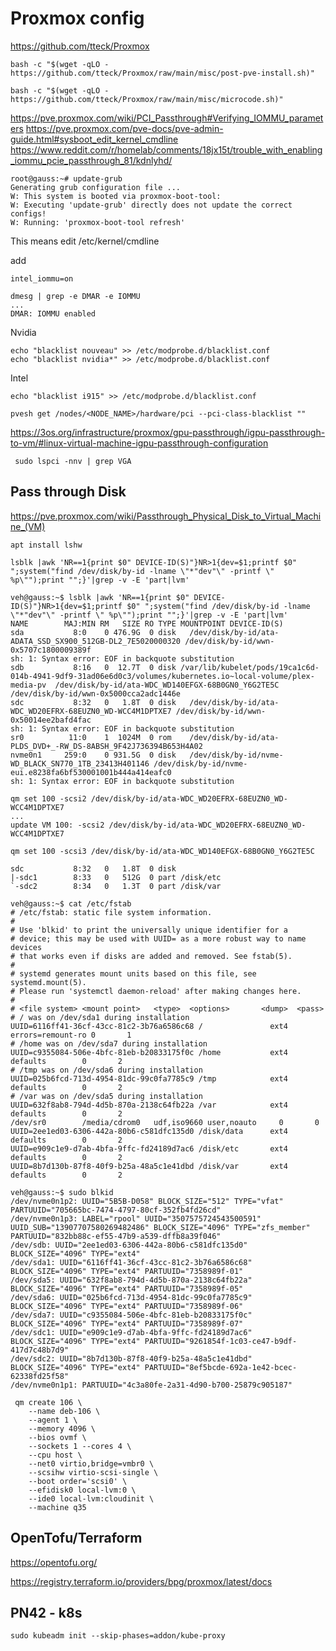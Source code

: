 # Proxmox config
https://github.com/tteck/Proxmox

```shell
bash -c "$(wget -qLO - https://github.com/tteck/Proxmox/raw/main/misc/post-pve-install.sh)"
```

```shell
bash -c "$(wget -qLO - https://github.com/tteck/Proxmox/raw/main/misc/microcode.sh)"
```

https://pve.proxmox.com/wiki/PCI_Passthrough#Verifying_IOMMU_parameters
https://pve.proxmox.com/pve-docs/pve-admin-guide.html#sysboot_edit_kernel_cmdline
https://www.reddit.com/r/homelab/comments/18jx15t/trouble_with_enabling_iommu_pcie_passthrough_81/kdnlyhd/


```shell
root@gauss:~# update-grub
Generating grub configuration file ...
W: This system is booted via proxmox-boot-tool:
W: Executing 'update-grub' directly does not update the correct configs!
W: Running: 'proxmox-boot-tool refresh'
```

This means edit /etc/kernel/cmdline

add
```shell
intel_iommu=on
```

```shell
dmesg | grep -e DMAR -e IOMMU
...
DMAR: IOMMU enabled
```



Nvidia
```shell
echo "blacklist nouveau" >> /etc/modprobe.d/blacklist.conf 
echo "blacklist nvidia*" >> /etc/modprobe.d/blacklist.conf 
```
Intel
```shell
echo "blacklist i915" >> /etc/modprobe.d/blacklist.conf
```

```shell
pvesh get /nodes/<NODE_NAME>/hardware/pci --pci-class-blacklist ""
```

https://3os.org/infrastructure/proxmox/gpu-passthrough/igpu-passthrough-to-vm/#linux-virtual-machine-igpu-passthrough-configuration

```shell
 sudo lspci -nnv | grep VGA
```

## Pass through Disk
https://pve.proxmox.com/wiki/Passthrough_Physical_Disk_to_Virtual_Machine_(VM)

```shell
apt install lshw
```

```shell
lsblk |awk 'NR==1{print $0" DEVICE-ID(S)"}NR>1{dev=$1;printf $0" ";system("find /dev/disk/by-id -lname \"*"dev"\" -printf \" %p\"");print "";}'|grep -v -E 'part|lvm'
```

```shell
veh@gauss:~$ lsblk |awk 'NR==1{print $0" DEVICE-ID(S)"}NR>1{dev=$1;printf $0" ";system("find /dev/disk/by-id -lname \"*"dev"\" -printf \" %p\"");print "";}'|grep -v -E 'part|lvm'
NAME        MAJ:MIN RM   SIZE RO TYPE MOUNTPOINT DEVICE-ID(S)
sda           8:0    0 476.9G  0 disk   /dev/disk/by-id/ata-ADATA_SSD_SX900_512GB-DL2_7E5020000320 /dev/disk/by-id/wwn-0x5707c1800009389f
sh: 1: Syntax error: EOF in backquote substitution
sdb           8:16   0  12.7T  0 disk /var/lib/kubelet/pods/19ca1c6d-014b-4941-9df9-31ad06e6d0c3/volumes/kubernetes.io~local-volume/plex-media-pv  /dev/disk/by-id/ata-WDC_WD140EFGX-68B0GN0_Y6G2TE5C /dev/disk/by-id/wwn-0x5000cca2adc1446e
sdc           8:32   0   1.8T  0 disk   /dev/disk/by-id/ata-WDC_WD20EFRX-68EUZN0_WD-WCC4M1DPTXE7 /dev/disk/by-id/wwn-0x50014ee2bafd4fac
sh: 1: Syntax error: EOF in backquote substitution
sr0          11:0    1  1024M  0 rom    /dev/disk/by-id/ata-PLDS_DVD+_-RW_DS-8ABSH_9F42J736394B653H4A02
nvme0n1     259:0    0 931.5G  0 disk   /dev/disk/by-id/nvme-WD_BLACK_SN770_1TB_23413H401146 /dev/disk/by-id/nvme-eui.e8238fa6bf530001001b444a414eafc0
sh: 1: Syntax error: EOF in backquote substitution
```

```shell
qm set 100 -scsi2 /dev/disk/by-id/ata-WDC_WD20EFRX-68EUZN0_WD-WCC4M1DPTXE7
...
update VM 100: -scsi2 /dev/disk/by-id/ata-WDC_WD20EFRX-68EUZN0_WD-WCC4M1DPTXE7
```

```shell
qm set 100 -scsi3 /dev/disk/by-id/ata-WDC_WD140EFGX-68B0GN0_Y6G2TE5C
```

```shell
sdc           8:32   0   1.8T  0 disk 
|-sdc1        8:33   0   512G  0 part /disk/etc
`-sdc2        8:34   0   1.3T  0 part /disk/var
```


```shell
veh@gauss:~$ cat /etc/fstab 
# /etc/fstab: static file system information.
#
# Use 'blkid' to print the universally unique identifier for a
# device; this may be used with UUID= as a more robust way to name devices
# that works even if disks are added and removed. See fstab(5).
#
# systemd generates mount units based on this file, see systemd.mount(5).
# Please run 'systemctl daemon-reload' after making changes here.
#
# <file system> <mount point>   <type>  <options>       <dump>  <pass>
# / was on /dev/sda1 during installation
UUID=6116ff41-36cf-43cc-81c2-3b76a6586c68 /               ext4    errors=remount-ro 0       1
# /home was on /dev/sda7 during installation
UUID=c9355084-506e-4bfc-81eb-b20833175f0c /home           ext4    defaults        0       2
# /tmp was on /dev/sda6 during installation
UUID=025b6fcd-713d-4954-81dc-99c0fa7785c9 /tmp            ext4    defaults        0       2
# /var was on /dev/sda5 during installation
UUID=632f8ab8-794d-4d5b-870a-2138c64fb22a /var            ext4    defaults        0       2
/dev/sr0        /media/cdrom0   udf,iso9660 user,noauto     0       0
UUID=2ee1ed03-6306-442a-80b6-c581dfc135d0 /disk/data      ext4    defaults        0       2
UUID=e909c1e9-d7ab-4bfa-9ffc-fd24189d7ac6 /disk/etc       ext4    defaults        0       2
UUID=8b7d130b-87f8-40f9-b25a-48a5c1e41dbd /disk/var       ext4    defaults        0       2
```

```shell
veh@gauss:~$ sudo blkid
/dev/nvme0n1p2: UUID="5B5B-D058" BLOCK_SIZE="512" TYPE="vfat" PARTUUID="705665bc-7474-4797-80cf-352fb4fd26cd"
/dev/nvme0n1p3: LABEL="rpool" UUID="3507575724543500591" UUID_SUB="13907707580269482486" BLOCK_SIZE="4096" TYPE="zfs_member" PARTUUID="832bb88c-ef55-47b9-a539-dffb8a39f046"
/dev/sdb: UUID="2ee1ed03-6306-442a-80b6-c581dfc135d0" BLOCK_SIZE="4096" TYPE="ext4"
/dev/sda1: UUID="6116ff41-36cf-43cc-81c2-3b76a6586c68" BLOCK_SIZE="4096" TYPE="ext4" PARTUUID="7358989f-01"
/dev/sda5: UUID="632f8ab8-794d-4d5b-870a-2138c64fb22a" BLOCK_SIZE="4096" TYPE="ext4" PARTUUID="7358989f-05"
/dev/sda6: UUID="025b6fcd-713d-4954-81dc-99c0fa7785c9" BLOCK_SIZE="4096" TYPE="ext4" PARTUUID="7358989f-06"
/dev/sda7: UUID="c9355084-506e-4bfc-81eb-b20833175f0c" BLOCK_SIZE="4096" TYPE="ext4" PARTUUID="7358989f-07"
/dev/sdc1: UUID="e909c1e9-d7ab-4bfa-9ffc-fd24189d7ac6" BLOCK_SIZE="4096" TYPE="ext4" PARTUUID="9261854f-1c03-ce47-b9df-417d7c48b7d9"
/dev/sdc2: UUID="8b7d130b-87f8-40f9-b25a-48a5c1e41dbd" BLOCK_SIZE="4096" TYPE="ext4" PARTUUID="8ef5bcde-692a-1e42-bcec-62338fd25f58"
/dev/nvme0n1p1: PARTUUID="4c3a80fe-2a31-4d90-b700-25879c905187"
```

```shell
 qm create 106 \
    --name deb-106 \
    --agent 1 \
    --memory 4096 \
    --bios ovmf \
    --sockets 1 --cores 4 \
    --cpu host \
    --net0 virtio,bridge=vmbr0 \
    --scsihw virtio-scsi-single \
    --boot order='scsi0' \
    --efidisk0 local-lvm:0 \
    --ide0 local-lvm:cloudinit \
    --machine q35 
```

## OpenTofu/Terraform

https://opentofu.org/

https://registry.terraform.io/providers/bpg/proxmox/latest/docs


## PN42 - k8s

```shell
sudo kubeadm init --skip-phases=addon/kube-proxy
```

